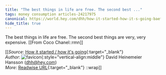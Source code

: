 ```yaml
---
title: "The best things in life are free. The second best ..."
tags: money consumption articles-24217975
canonical: https://world.hey.com/dhh/how-it-started-how-it-s-going-baefaf09
hide_title: true
---
```


The best things in life are free.
The second best things are very, very expensive.
[[From Coco Chanel::rmn]]


[[_Source_: [How it started / how it's going](https://world.hey.com/dhh/how-it-started-how-it-s-going-baefaf09){:target="_blank"}<br>
_Author_: ![favicon](https://s2.googleusercontent.com/s2/favicons?domain=world.hey.com){:style="vertical-align:middle"} David Heinemeier Hansson (dhh@hey.com)<br>
_More_: [Readwise URL](https://readwise.io/open/473406319){:target="_blank"}
::wrap]]